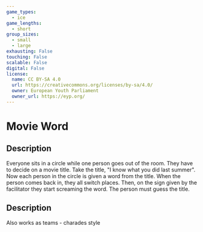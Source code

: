 ```yaml
---
game_types:
  - ice
game_lengths:
  - short
group_sizes:
  - small
  - large
exhausting: False
touching: False
scalable: False
digital: False
license:
  name: CC BY-SA 4.0
  url: https://creativecommons.org/licenses/by-sa/4.0/
  owner: European Youth Parliament
  owner_url: https://eyp.org/
---
```

# Movie Word

## Description
Everyone sits in a circle while one person goes out of the room. They have to
decide on a movie title. Take the title, "I know what you did last summer". Now each person in the circle is given a word from the title. When the person comes back in, they all switch places. Then, on the sign given by the facilitator they start screaming the word. The person must guess the title.

## Description
Also works as teams - charades style
